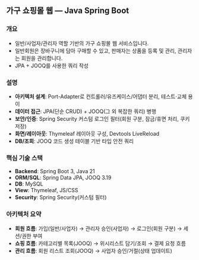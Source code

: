 ## 가구 쇼핑몰 웹 — Java Spring Boot

### 개요
- 일반/사업자/관리자 역할 기반의 가구 쇼핑몰 웹 서비스입니다.
- 일반회원은 장바구니에 담아 구매할 수 있고, 판매자는 상품을 등록 및 관리, 관리자는 회원을 관리합니다.
- JPA + JOOQ를 사용한 쿼리 작성

### 설명
- **아키텍처 설계**: Port-Adapter로 컨트롤러/유즈케이스/어댑터 분리, 테스트·교체 용이
- **데이터 접근**: JPA(단순 CRUD) + JOOQ(그 외 복잡한 쿼리) 병행
- **보안/인증**: Spring Security 커스텀 로그인 필터(회원 구분, 잠금/휴면 처리, 쿠키 저장)
- **화면/레이아웃**: Thymeleaf 레이아웃 구성, Devtools LiveReload
- **DB/조회**: JOOQ 코드 생성 테이블 기반 타입 안전 쿼리

### 핵심 기술 스택
- **Backend**: Spring Boot 3, Java 21
- **ORM/SQL**: Spring Data JPA, JOOQ 3.19
- **DB**: MySQL
- **View**: Thymeleaf, JS/CSS
- **Security**: Spring Security(커스텀 필터)

### 아키텍처 요약
- **회원 흐름**: 가입(일반/사업자) → 관리자 승인(사업자) → 로그인(회원 구분) → 세션/권한 부여
- **쇼핑 흐름**: 카테고리별 목록(JOOQ) → 위시리스트 담기/조회 → 결제 요청 흐름
- **관리 흐름**: 회원 리스트 조회(JOOQ) → 사업자 승인/거절(상태 업데이트)
